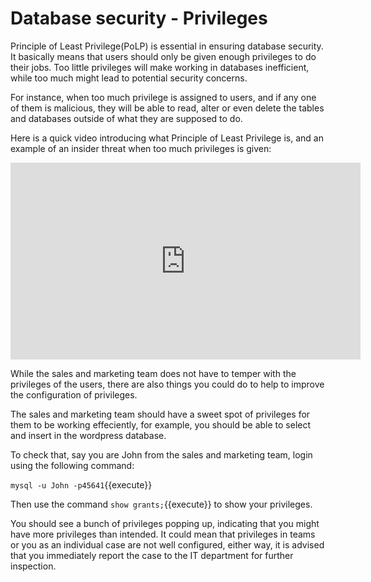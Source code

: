 # Database security - Privileges

Principle of Least Privilege(PoLP) is essential in ensuring database security. It basically means that users should only be given enough privileges to do their jobs. Too little privileges will make working in databases inefficient, while too much might lead to potential security concerns. 

For instance, when too much privilege is assigned to users, and if any one of them is malicious, they will be able to read, alter or even delete the tables and databases outside of what they are supposed to do. 

Here is a quick video introducing what Principle of Least Privilege is, and an example of an insider threat when too much privileges is given:
<iframe width="560" height="315" src="https://www.youtube-nocookie.com/embed/mw9fN9mlUS4" frameborder="0" allow="accelerometer; autoplay; encrypted-media; gyroscope; picture-in-picture" allowfullscreen></iframe> 

While the sales and marketing team does not have to temper with the privileges of the users, there are also things you could do to help to improve the configuration of privileges.

The sales and marketing team should have a sweet spot of privileges for them to be working effeciently, for example, you should be able to select and insert in the wordpress database.

To check that, say you are John from the sales and marketing team, login using the following command:

`mysql -u John -p45641`{{execute}}

Then use the command `show grants;`{{execute}} to show your privileges.

You should see a bunch of privileges popping up, indicating that you might have more privileges than intended. It could mean that privileges in teams or you as an individual case are not well configured, either way, it is advised that you immediately report the case to the IT department for further inspection.
